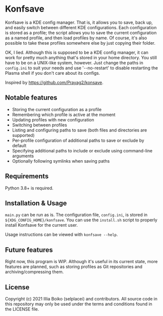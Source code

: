 # Konfsave

Konfsave is a KDE config manager. That is, it allows you to save, back up, and easily switch between different KDE configurations.
Each configuration is stored as a profile; the script allows you to save the current configuration as a named profile,
and then load profiles by name. Of course, it's also possible to take these profiles somewhere else by just copying their folder.

OK, I lied. Although this is supposed to be a KDE config manager, it can work for pretty much anything that's stored in your home directory. You still have to be on a UNIX-like system, however. Just change the paths in `config.ini` to suit your needs and use '--no-restart' to disable restarting the Plasma shell if you don't care about its configs.

Inspired by https://github.com/Prayag2/konsave.

## Notable features

- Storing the current configuration as a profile
- Remembering which profile is active at the moment
- Updating profiles with new configuration
- Switching between profiles
- Listing and configuring paths to save (both files and directories are supported)
- Per-profile configuration of additional paths to save or exclude by default
- Specifying additional paths to include or exclude using command-line arguments
- Optionally following symlinks when saving paths

## Requirements

Python 3.8+ is required.

## Installation & Usage

`main.py` can be run as is. The configuration file, `config.ini`, is stored in `${XDG_CONFIG_HOME}/konfsave`.
You can use the `install.sh` script to properly install Konfsave for the current user.

Usage instructions can be viewed with `konfsave --help`.

## Future features

Right now, this program is WIP. Although it's useful in its current state, more features are planned, such as storing profiles as Git repositories and archiving/compressing them.

## License

Copyright (c) 2021 Illia Boiko (selplacei) and contributors. All source code in this repository may only be used under the terms and conditions found in the LICENSE file.
